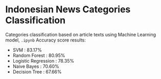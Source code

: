 # Indonesian News Categories Classification
Categories classification based on article texts using Machine Learning model, `.ipynb` Accuracy score results:
- SVM : 83.17%
- Random Forest : 80.95%
- Logistic Regression : 78.35%
- Naive Bayes : 70.60%
- Decision Tree : 67.66%
